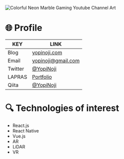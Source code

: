 ![Colorful Neon Marble Gaming Youtube Channel Art](https://user-images.githubusercontent.com/46310104/87060012-f60f8b80-c244-11ea-960b-48438203e7dd.png)


# 🌐 Profile

|KEY|LINK|
|---|-----|
|Blog|[yopinoji.com](https://yopinoji.com/)|
|Email|yopinoji@gmail.com|
|Twitter|[@YopiNoji](https://twitter.com/YopiNoji)|
|LAPRAS|[Portfolio](https://lapras.com/public/DH44BT7)|
|Qiita|[@YopiNoji](https://qiita.com/YopiNoji)|


# 🔍 Technologies of interest

- React.js
- React Native
- Vue.js
- AR
- LiDAR
- VR
